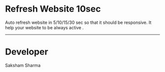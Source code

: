 # Refresh Website 10sec
Auto refresh website in 5/10/15/30 sec so that it should be responsive.
It help your website to be always active .
*******************

# Developer
Saksham Sharma<br>

